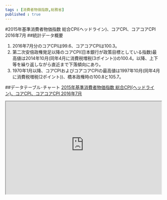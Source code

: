 ```yaml
--- 
tags : [消費者物価指数,総務省] 
published : true
---
```

#2015年基準消費者物価指数 総合CPI(ヘッドライン)、コアCPI、コアコアCPI 2016年7月
##統計データ概要
1. 2016年7月分のコアCPIは99.6、コアコアCPIは100.3。
1. 第二次安倍政権発足以降のコアCPI(日本銀行が政策目標としている指数)最高値は2014年10月(同年4月に消費税増税(3ポイント))の100.4。以降、上下等を繰り返しながら直近まで下落傾向にあり。
1. 1970年1月以降、コアCPIおよびコアコアCPIの最高値は1997年10月(同年4月に消費税増税(2ポイント))、橋本政権時の100.8と105.7。


##データテーブル･チャート
[2015年基準消費者物価指数 総合CPI(ヘッドライン)、コアCPI、コアコアCPI 2016年7月](
http://knowledgevault.saecanet.com/charts/am-consulting.co.jp-2016-08-26-11-59-30.html
)

<iframe src="
http://knowledgevault.saecanet.com/charts/am-consulting.co.jp-2016-08-26-11-59-30.html
" width="100%" height="300px"></iframe>